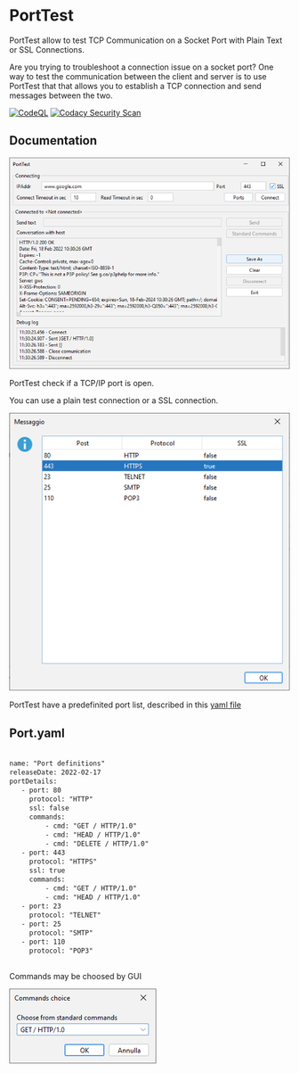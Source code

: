 # PortTest

PortTest allow to test TCP Communication on a Socket Port with Plain Text or SSL Connections.

Are you trying to troubleshoot a connection issue on a socket port? One way to test the communication between the client and server is to use PortTest that that allows you to establish a TCP connection and send messages between the two.

[![CodeQL](https://github.com/matteobaccan/PortTest/actions/workflows/codeql-analysis.yml/badge.svg)](https://github.com/matteobaccan/PortTest/actions/workflows/codeql-analysis.yml)
[![Codacy Security Scan](https://github.com/matteobaccan/PortTest/actions/workflows/codacy.yml/badge.svg)](https://github.com/matteobaccan/PortTest/actions/workflows/codacy.yml)

## Documentation

![GUI](./porttest.png)

PortTest check if a TCP/IP port is open.

You can use a plain test connection or a SSL connection.

![GUI](./portlist.png)

PortTest have a predefinited port list, described in this [yaml file](https://github.com/matteobaccan/PortTest/blob/main/src/main/resources/port.yaml)

## Port.yaml
<pre>
  <code>
name: "Port definitions"
releaseDate: 2022-02-17
portDetails:
   - port: 80
     protocol: "HTTP"
     ssl: false
     commands:
         - cmd: "GET / HTTP/1.0"
         - cmd: "HEAD / HTTP/1.0"
         - cmd: "DELETE / HTTP/1.0"
   - port: 443
     protocol: "HTTPS"
     ssl: true
     commands:
         - cmd: "GET / HTTP/1.0"
         - cmd: "HEAD / HTTP/1.0"
   - port: 23
     protocol: "TELNET"
   - port: 25
     protocol: "SMTP"
   - port: 110
     protocol: "POP3"
  </code>
</pre>

Commands may be choosed by GUI

![GUI](./commands.png)
